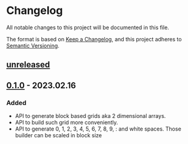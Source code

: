 # Changelog

All notable changes to this project will be documented in this file.

The format is based on [Keep a Changelog](https://keepachangelog.com/en/1.0.0/),
and this project adheres to [Semantic Versioning](https://semver.org/spec/v2.0.0.html).

## [unreleased] 

## [0.1.0] - 2023.02.16

### Added

- API to generate block based grids aka 2 dimensional arrays.
- API to build such grid more conveniently.
- API to generate 0, 1, 2, 3, 4, 5, 6, 7, 8, 9, : and white spaces. 
  Those builder can be scaled in block size

[unreleased]: https://github.com/BoolPurist/daily_ruster_man/compare/v0.1.0...HEAD
[0.1.0]: https://github.com/BoolPurist/https://github.com/BoolPurist/tui_block_builder/tag/v0.1.0
